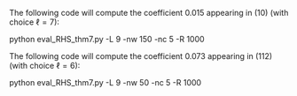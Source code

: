 The following code will compute the coefficient 0.015 appearing in (10) (with choice $\ell = 7$):

python eval_RHS_thm7.py -L 9 -nw 150 -nc 5 -R 1000

The following code will compute the coefficient 0.073 appearing in (112) (with choice $\ell = 6$):

python eval_RHS_thm7.py -L 9 -nw 50 -nc 5 -R 1000